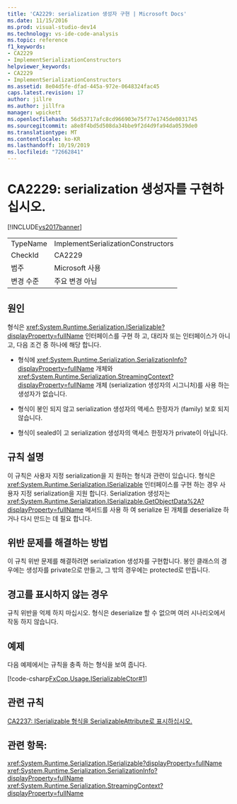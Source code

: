 ```yaml
---
title: 'CA2229: serialization 생성자 구현 | Microsoft Docs'
ms.date: 11/15/2016
ms.prod: visual-studio-dev14
ms.technology: vs-ide-code-analysis
ms.topic: reference
f1_keywords:
- CA2229
- ImplementSerializationConstructors
helpviewer_keywords:
- CA2229
- ImplementSerializationConstructors
ms.assetid: 8e04d5fe-dfad-445a-972e-0648324fac45
caps.latest.revision: 17
author: jillre
ms.author: jillfra
manager: wpickett
ms.openlocfilehash: 56d53717afc8cd966903e75f77e1745de0031745
ms.sourcegitcommit: a8e8f4bd5d508da34bbe9f2d4d9fa94da0539de0
ms.translationtype: MT
ms.contentlocale: ko-KR
ms.lasthandoff: 10/19/2019
ms.locfileid: "72662841"
---
```

# <a name="ca2229-implement-serialization-constructors"></a>CA2229: serialization 생성자를 구현하십시오.
[!INCLUDE[vs2017banner](../includes/vs2017banner.md)]

|||
|-|-|
|TypeName|ImplementSerializationConstructors|
|CheckId|CA2229|
|범주|Microsoft 사용|
|변경 수준|주요 변경 아님|

## <a name="cause"></a>원인
 형식은 <xref:System.Runtime.Serialization.ISerializable?displayProperty=fullName> 인터페이스를 구현 하 고, 대리자 또는 인터페이스가 아니고, 다음 조건 중 하나에 해당 합니다.

- 형식에 <xref:System.Runtime.Serialization.SerializationInfo?displayProperty=fullName> 개체와 <xref:System.Runtime.Serialization.StreamingContext?displayProperty=fullName> 개체 (serialization 생성자의 시그니처)를 사용 하는 생성자가 없습니다.

- 형식이 봉인 되지 않고 serialization 생성자의 액세스 한정자가 (family) 보호 되지 않습니다.

- 형식이 sealed이 고 serialization 생성자의 액세스 한정자가 private이 아닙니다.

## <a name="rule-description"></a>규칙 설명
 이 규칙은 사용자 지정 serialization을 지 원하는 형식과 관련이 있습니다. 형식은 <xref:System.Runtime.Serialization.ISerializable> 인터페이스를 구현 하는 경우 사용자 지정 serialization을 지원 합니다. Serialization 생성자는 <xref:System.Runtime.Serialization.ISerializable.GetObjectData%2A?displayProperty=fullName> 메서드를 사용 하 여 serialize 된 개체를 deserialize 하거나 다시 만드는 데 필요 합니다.

## <a name="how-to-fix-violations"></a>위반 문제를 해결하는 방법
 이 규칙 위반 문제를 해결하려면 serialization 생성자를 구현합니다. 봉인 클래스의 경우에는 생성자를 private으로 만들고, 그 밖의 경우에는 protected로 만듭니다.

## <a name="when-to-suppress-warnings"></a>경고를 표시하지 않는 경우
 규칙 위반을 억제 하지 마십시오. 형식은 deserialize 할 수 없으며 여러 시나리오에서 작동 하지 않습니다.

## <a name="example"></a>예제
 다음 예제에서는 규칙을 충족 하는 형식을 보여 줍니다.

 [!code-csharp[FxCop.Usage.ISerializableCtor#1](../snippets/csharp/VS_Snippets_CodeAnalysis/FxCop.Usage.ISerializableCtor/cs/FxCop.Usage.ISerializableCtor.cs#1)]

## <a name="related-rules"></a>관련 규칙
 [CA2237: ISerializable 형식을 SerializableAttribute로 표시하십시오.](../code-quality/ca2237-mark-iserializable-types-with-serializableattribute.md)

## <a name="see-also"></a>관련 항목:
 <xref:System.Runtime.Serialization.ISerializable?displayProperty=fullName> <xref:System.Runtime.Serialization.SerializationInfo?displayProperty=fullName>
 <xref:System.Runtime.Serialization.StreamingContext?displayProperty=fullName>
